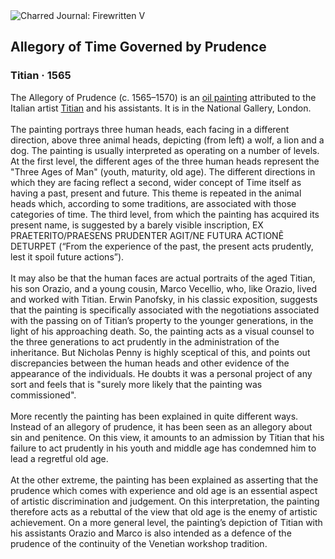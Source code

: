 <div class="artwork-of-the-day">
  <div class="container">
    <div class="img-wrapper">
      <img
        src="https://uploads6.wikiart.org/00142/images/titian/allegory-of-time-governed-by-prudence.jpg!Large.jpg"
        alt="Charred Journal: Firewritten V" />
    </div>
    <div class="artwork-detail">
      <div class="artwork-origin"> 
        <h2 class="artwork-name">Allegory of Time Governed by Prudence</h2>
        <h3 class="artist">
          Titian
                    ·  1565
        </h3>
      </div>
      <p class="description">
        <span class="artwork-description-text ng-binding" ng-bind-html="viewModel.ArtworkOfTheDay.Description | unsafe">The Allegory of Prudence (c. 1565–1570) is an <a target="_blank" href="/en/paintings-by-media/oil-on-sacking">oil painting</a> attributed to the Italian artist <a target="_blank" href="/en/titian">Titian</a> and his assistants. It is in the National Gallery, London.
<br>
<br>The painting portrays three human heads, each facing in a different direction, above three animal heads, depicting (from left) a wolf, a lion and a dog. The painting is usually interpreted as operating on a number of levels. At the first level, the different ages of the three human heads represent the "Three Ages of Man" (youth, maturity, old age). The different directions in which they are facing reflect a second, wider concept of Time itself as having a past, present and future. This theme is repeated in the animal heads which, according to some traditions, are associated with those categories of time. The third level, from which the painting has acquired its present name, is suggested by a barely visible inscription, EX PRAETERITO/PRAESENS PRUDENTER AGIT/NE FUTURA ACTIONẼ DETURPET (“From the experience of the past, the present acts prudently, lest it spoil future actions”).
<br>
<br>It may also be that the human faces are actual portraits of the aged Titian, his son Orazio, and a young cousin, Marco Vecellio, who, like Orazio, lived and worked with Titian. Erwin Panofsky, in his classic exposition, suggests that the painting is specifically associated with the negotiations associated with the passing on of Titian’s property to the younger generations, in the light of his approaching death. So, the painting acts as a visual counsel to the three generations to act prudently in the administration of the inheritance. But Nicholas Penny is highly sceptical of this, and points out discrepancies between the human heads and other evidence of the appearance of the individuals. He doubts it was a personal project of any sort and feels that is "surely more likely that the painting was commissioned".
<br>
<br>More recently the painting has been explained in quite different ways. Instead of an allegory of prudence, it has been seen as an allegory about sin and penitence. On this view, it amounts to an admission by Titian that his failure to act prudently in his youth and middle age has condemned him to lead a regretful old age.
<br>
<br>At the other extreme, the painting has been explained as asserting that the prudence which comes with experience and old age is an essential aspect of artistic discrimination and judgement. On this interpretation, the painting therefore acts as a rebuttal of the view that old age is the enemy of artistic achievement. On a more general level, the painting’s depiction of Titian with his assistants Orazio and Marco is also intended as a defence of the prudence of the continuity of the Venetian workshop tradition.</span>
                        <div class="text-shadow-container" ng-show="showShadow" style=""></div>
      </p>
    </div>
  </div>

</div>
